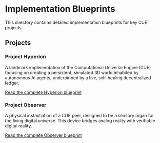 # Implementation Blueprints

This directory contains detailed implementation blueprints for key CUE projects.

## Projects

### Project Hyperion

A landmark implementation of the Computational Universe Engine (CUE) focusing on creating a persistent, simulated 3D world inhabited by autonomous AI agents, underpinned by a live, self-healing decentralized ledger.

[Read the complete Hyperion blueprint](hyperion/README.md)

### Project Observer

A physical instantiation of a CUE peer, designed to be a sensory organ for the living digital universe. This device bridges analog reality with verifiable digital reality.

[Read the complete Observer blueprint](observer/README.md)
